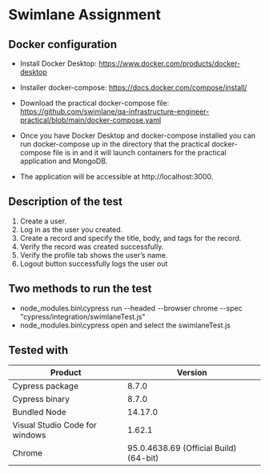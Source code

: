 # Swimlane Assignment

## Docker configuration
- Install Docker Desktop:
https://www.docker.com/products/docker-desktop
- Installer docker-compose:
https://docs.docker.com/compose/install/
- Download the practical docker-compose file:
https://github.com/swimlane/qa-infrastructure-engineer-practical/blob/main/docker-compose.yaml

- Once you have Docker Desktop and docker-compose installed you can run docker-compose up in the directory that the practical 
docker-compose file is in and it will launch containers for the practical application and MongoDB.
- The application will be accessible at http://localhost:3000.

## Description of the test
1. Create a user.
2. Log in as the user you created.
3. Create a record and specify the title, body, and tags for the record.
4. Verify the record was created successfully.
5. Verify the profile tab shows the user’s name.
6. Logout button successfully logs the user out

## Two methods to run the test
- node_modules\.bin\cypress run --headed --browser chrome  --spec "cypress/integration/swimlaneTest.js" 
- node_modules\.bin\cypress open and select the swimlaneTest.js


## Tested with 
|Product                       |Version|
| ---------------------------- | ------------- |
|Cypress package               |8.7.0|
|Cypress binary                |8.7.0|
|Bundled Node                  |14.17.0|
|Visual Studio Code for windows|1.62.1|
|Chrome                        |95.0.4638.69 (Official Build) (64-bit)|
